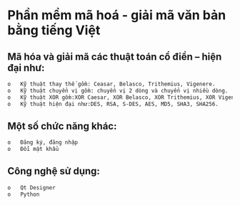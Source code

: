 # Phần mềm mã hoá - giải mã văn bản bằng tiếng Việt

##	Mã hóa và giải mã các thuật toán cổ điển – hiện đại như:
```sh
o   Kỹ thuật thay thế gồm: Ceasar, Belasco, Trithemius, Vigenere.
o   Kỹ thuật chuyển vị gồm: chuyển vị 2 dòng và chuyển vị nhiều dòng.
o   Kỹ thuật XOR gồm:XOR Caesar, XOR Belasco, XOR Trithemius, XOR Vigenere.
o   Kỹ thuật hiện đại như:DES, RSA, S-DES, AES, MD5, SHA3, SHA256.
```

##  Một số chức năng khác:
```sh
o   Đăng ký, đăng nhập
o   Đổi mật khẩu

```
##	Công nghệ sử dụng:
```sh
o   Qt Designer
o   Python 
```
  
